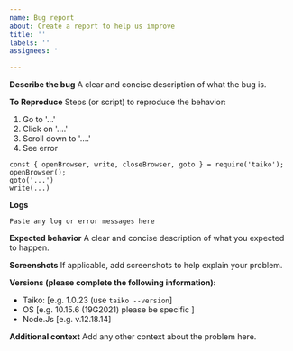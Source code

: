 ```yaml
---
name: Bug report
about: Create a report to help us improve
title: ''
labels: ''
assignees: ''

---
```


**Describe the bug**
A clear and concise description of what the bug is.

**To Reproduce**
Steps (or script) to reproduce the behavior:
1. Go to '...'
2. Click on '....'
3. Scroll down to '....'
4. See error

```
const { openBrowser, write, closeBrowser, goto } = require('taiko');
openBrowser();
goto('...')
write(...)
```

**Logs**

```
Paste any log or error messages here
```

**Expected behavior**
A clear and concise description of what you expected to happen.

**Screenshots**
If applicable, add screenshots to help explain your problem.

**Versions (please complete the following information):**
 - Taiko: [e.g. 1.0.23 (use `taiko --version`]
 - OS [e.g. 10.15.6 (19G2021) please be specific ]
 - Node.Js [e.g. v.12.18.14]

**Additional context**
Add any other context about the problem here.
